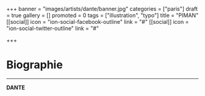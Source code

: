 +++
banner = "images/artists/dante/banner.jpg"
categories = ["paris"]
draft = true
gallery = []
promoted = 0
tags = ["illustration", "typo"]
title = "PIMAN"
[[social]]
icon = "ion-social-facebook-outline"
link = "#"
[[social]]
icon = "ion-social-twitter-outline"
link = "#"

+++
# Biographie
---

**DANTE**
